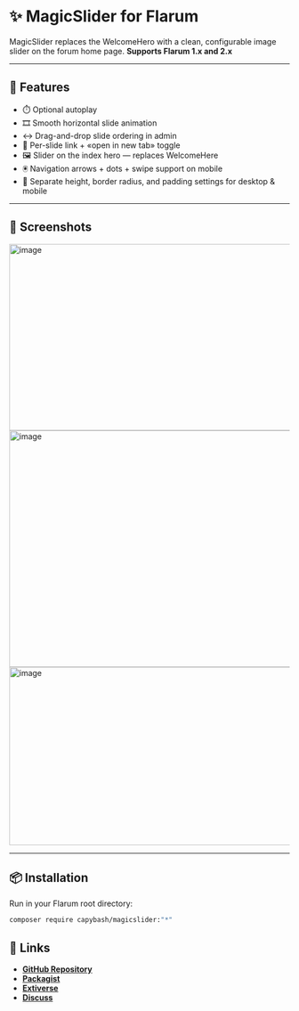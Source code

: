 # ✨ MagicSlider for Flarum
MagicSlider replaces the WelcomeHero with a clean, configurable image slider on the forum home page. **Supports Flarum 1.x and 2.x**

---

## 🚀 Features
- ⏱️ Optional autoplay
- 🎞️ Smooth horizontal slide animation
- ↔️ Drag-and-drop slide ordering in admin 
- 🔗 Per-slide link + «open in new tab» toggle  
- 🖼️ Slider on the index hero — replaces WelcomeHere
- 🖲️ Navigation arrows + dots + swipe support on mobile
- 📱 Separate height, border radius, and padding settings for desktop & mobile  

---

## 📸 Screenshots
<img width="850" height="335" alt="image" src="https://github.com/user-attachments/assets/ea383f5c-7dce-4e8d-84e2-d35cd27237f3" />
<img width="850" height="425" alt="image" src="https://github.com/user-attachments/assets/48661c08-9e08-43f5-a5bc-6a6395f5beea" />
<img width="850" height="320" alt="image" src="https://github.com/user-attachments/assets/99e77985-e820-42e4-9800-18df63722eb1" />

---

## 📦 Installation
Run in your Flarum root directory:
```bash
composer require capybash/magicslider:"*"
```

## 🔗 Links
- [**GitHub Repository**](https://github.com/capybash/magicslider)  
- [**Packagist**](https://packagist.org/packages/capybash/magicslider)  
- [**Extiverse**](https://extiverse.com/extension/capybash/magicslider)
- [**Discuss**](https://discuss.flarum.org/d/38302-magicslider-smooth-and-customizable-hero-slider)
